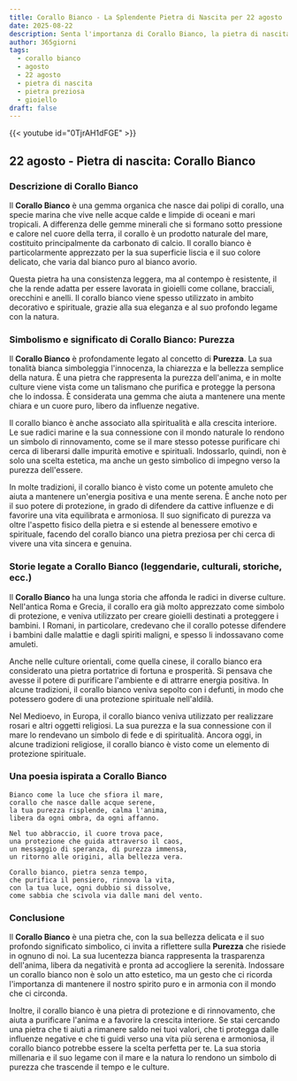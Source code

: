 ```yaml
---
title: Corallo Bianco - La Splendente Pietra di Nascita per 22 agosto
date: 2025-08-22
description: Senta l'importanza di Corallo Bianco, la pietra di nascita di 22 agosto che simboleggia Purezza. Lasci che la sua bellezza e il suo significato illuminino la sua giornata.
author: 365giorni
tags:
  - corallo bianco
  - agosto
  - 22 agosto
  - pietra di nascita
  - pietra preziosa
  - gioiello
draft: false
---
```


{{< youtube id="0TjrAH1dFGE" >}}

## 22 agosto - Pietra di nascita: Corallo Bianco

### Descrizione di Corallo Bianco

Il **Corallo Bianco** è una gemma organica che nasce dai polipi di corallo, una specie marina che vive nelle acque calde e limpide di oceani e mari tropicali. A differenza delle gemme minerali che si formano sotto pressione e calore nel cuore della terra, il corallo è un prodotto naturale del mare, costituito principalmente da carbonato di calcio. Il corallo bianco è particolarmente apprezzato per la sua superficie liscia e il suo colore delicato, che varia dal bianco puro al bianco avorio.

Questa pietra ha una consistenza leggera, ma al contempo è resistente, il che la rende adatta per essere lavorata in gioielli come collane, bracciali, orecchini e anelli. Il corallo bianco viene spesso utilizzato in ambito decorativo e spirituale, grazie alla sua eleganza e al suo profondo legame con la natura.

### Simbolismo e significato di Corallo Bianco: Purezza

Il **Corallo Bianco** è profondamente legato al concetto di **Purezza**. La sua tonalità bianca simboleggia l'innocenza, la chiarezza e la bellezza semplice della natura. È una pietra che rappresenta la purezza dell'anima, e in molte culture viene vista come un talismano che purifica e protegge la persona che lo indossa. È considerata una gemma che aiuta a mantenere una mente chiara e un cuore puro, libero da influenze negative.

Il corallo bianco è anche associato alla spiritualità e alla crescita interiore. Le sue radici marine e la sua connessione con il mondo naturale lo rendono un simbolo di rinnovamento, come se il mare stesso potesse purificare chi cerca di liberarsi dalle impurità emotive e spirituali. Indossarlo, quindi, non è solo una scelta estetica, ma anche un gesto simbolico di impegno verso la purezza dell'essere.

In molte tradizioni, il corallo bianco è visto come un potente amuleto che aiuta a mantenere un'energia positiva e una mente serena. È anche noto per il suo potere di protezione, in grado di difendere da cattive influenze e di favorire una vita equilibrata e armoniosa. Il suo significato di purezza va oltre l'aspetto fisico della pietra e si estende al benessere emotivo e spirituale, facendo del corallo bianco una pietra preziosa per chi cerca di vivere una vita sincera e genuina.

### Storie legate a Corallo Bianco (leggendarie, culturali, storiche, ecc.)

Il **Corallo Bianco** ha una lunga storia che affonda le radici in diverse culture. Nell'antica Roma e Grecia, il corallo era già molto apprezzato come simbolo di protezione, e veniva utilizzato per creare gioielli destinati a proteggere i bambini. I Romani, in particolare, credevano che il corallo potesse difendere i bambini dalle malattie e dagli spiriti maligni, e spesso li indossavano come amuleti.

Anche nelle culture orientali, come quella cinese, il corallo bianco era considerato una pietra portatrice di fortuna e prosperità. Si pensava che avesse il potere di purificare l'ambiente e di attrarre energia positiva. In alcune tradizioni, il corallo bianco veniva sepolto con i defunti, in modo che potessero godere di una protezione spirituale nell'aldilà.

Nel Medioevo, in Europa, il corallo bianco veniva utilizzato per realizzare rosari e altri oggetti religiosi. La sua purezza e la sua connessione con il mare lo rendevano un simbolo di fede e di spiritualità. Ancora oggi, in alcune tradizioni religiose, il corallo bianco è visto come un elemento di protezione spirituale.

### Una poesia ispirata a Corallo Bianco

```
Bianco come la luce che sfiora il mare,  
corallo che nasce dalle acque serene,  
la tua purezza risplende, calma l'anima,  
libera da ogni ombra, da ogni affanno.

Nel tuo abbraccio, il cuore trova pace,  
una protezione che guida attraverso il caos,  
un messaggio di speranza, di purezza immensa,  
un ritorno alle origini, alla bellezza vera.

Corallo bianco, pietra senza tempo,  
che purifica il pensiero, rinnova la vita,  
con la tua luce, ogni dubbio si dissolve,  
come sabbia che scivola via dalle mani del vento.
```

### Conclusione

Il **Corallo Bianco** è una pietra che, con la sua bellezza delicata e il suo profondo significato simbolico, ci invita a riflettere sulla **Purezza** che risiede in ognuno di noi. La sua lucentezza bianca rappresenta la trasparenza dell'anima, libera da negatività e pronta ad accogliere la serenità. Indossare un corallo bianco non è solo un atto estetico, ma un gesto che ci ricorda l'importanza di mantenere il nostro spirito puro e in armonia con il mondo che ci circonda.

Inoltre, il corallo bianco è una pietra di protezione e di rinnovamento, che aiuta a purificare l'anima e a favorire la crescita interiore. Se stai cercando una pietra che ti aiuti a rimanere saldo nei tuoi valori, che ti protegga dalle influenze negative e che ti guidi verso una vita più serena e armoniosa, il corallo bianco potrebbe essere la scelta perfetta per te. La sua storia millenaria e il suo legame con il mare e la natura lo rendono un simbolo di purezza che trascende il tempo e le culture.